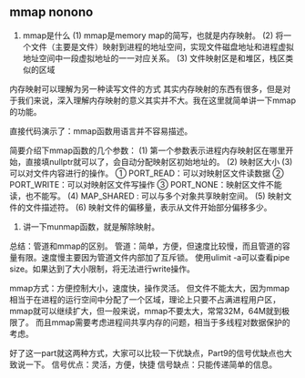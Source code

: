 ## mmap nonono
1. mmap是什么
(1)	mmap是memory map的简写，也就是内存映射。
(2)	将一个文件（主要是文件）映射到进程的地址空间，实现文件磁盘地址和进程虚拟地址空间中一段虚拟地址的一一对应关系。
(3)	文件映射区是和堆区，栈区类似的区域

内存映射可以理解为另一种读写文件的方式
其实内存映射的东西有很多，但是对于我们来说，深入理解内存映射的意义其实并不大。我在这里就简单讲一下mmap的功能。

直接代码演示了：mmap函数用语言并不容易描述。

简要介绍下mmap函数的几个参数：
(1) 第一个参数表示进程内存映射区在哪里开始，直接填nullptr就可以了，会自动分配映射区初始地址的。
(2) 映射区大小
(3) 可以对文件内容进行的操作。
①	PORT_READ：可以对映射区文件读数据
②	PORT_WRITE：可以对映射区文件写操作
③	PORT_NONE：映射区文件不能读，也不能写。
(4) MAP_SHARED : 可以与多个对象共享映射空间。
(5) 映射文件的文件描述符。
(6) 映射文件的偏移量，表示从文件开始部分偏移多少。

1. 讲一下munmap函数，就是解除映射。

总结：管道和mmap的区别。
管道：简单，方便，但速度比较慢，而且管道的容量有限。速度慢主要因为管道文件内部加了互斥锁。
使用ulimit -a可以查看pipe size。如果达到了大小限制，将无法进行write操作。

mmap方式：方便控制大小，速度快，操作灵活。
但文件不能太大，因为mmap相当于在进程的运行空间中分配了一个区域，理论上只要不占满进程用户区，mmap就可以继续扩大，但一般来说，mmap不要太大，常常32M，64M就到极限了。
而且mmap需要考虑进程间共享内存的问题，相当于多线程对数据保护的考虑。

好了这一part就这两种方式，大家可以比较一下优缺点，Part9的信号优缺点也大致说一下。
信号优点：灵活，方便，快捷
信号缺点：只能传递简单的信息。

